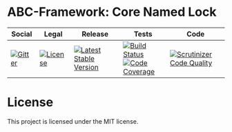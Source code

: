# ABC-Framework: Core Named Lock

<table>
<thead>
<tr>
<th>Social</th>
<th>Legal</th>
<th>Release</th>
<th>Tests</th>
<th>Code</th>
</tr>
</thead>
<tbody>
<tr>
<td>
<a href="https://gitter.im/SetBased/php-abc?utm_source=badge&utm_medium=badge&utm_campaign=pr-badge"><img src="https://badges.gitter.im/SetBased/php-abc.svg" alt="Gitter"/></a>
</td>
<td>
<a href="https://packagist.org/packages/setbased/abc-lock-entity-core
"><img src="https://poser.pugx.org/setbased/abc-lock-entity-core/license" alt="License"/></a>
</td>
<td>
<a href="https://packagist.org/packages/setbased/abc-lock-entity-core"><img src="https://poser.pugx.org/setbased/abc-lock-entity-core/v/stable" alt="Latest Stable Version"/></a><br/>
</td>
<td><a href="https://travis-ci.org/SetBased/php-abc-lock-entity-core"><img src="https://travis-ci.org/SetBased/php-abc-lock-entity-core.svg?branch=master" alt="Build Status"/></a><br/>
<a href="https://scrutinizer-ci.com/g/SetBased/php-abc-lock-entity-core/?branch=master"><img src="https://scrutinizer-ci.com/g/SetBased/php-abc-lock-entity-core/badges/coverage.png?b=master" alt="Code Coverage"/></a><br/>
</td>
<td>
<a href="https://scrutinizer-ci.com/g/SetBased/php-abc-lock-entity-core/?branch=master"><img src="https://scrutinizer-ci.com/g/SetBased/php-abc-lock-entity-core/badges/quality-score.png?b=master" alt="Scrutinizer Code Quality"/></a>
</td>
</tr>
</tbody>
</table>


#  License

This project is licensed under the MIT license.
